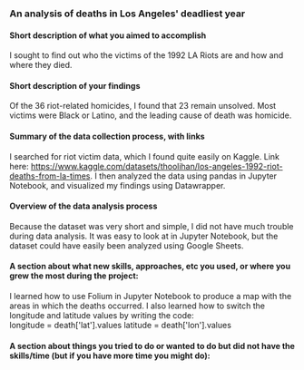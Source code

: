 ###  An analysis of deaths in Los Angeles' deadliest year
#### Short description of what you aimed to accomplish
I sought to find out who the victims of the 1992 LA Riots are and how and where they died.

#### Short description of your findings
Of the 36 riot-related homicides, I found that 23 remain unsolved. Most victims were Black or Latino, and the leading cause of death was homicide. 

#### Summary of the data collection process, with links
I searched for riot victim data, which I found quite easily on Kaggle. Link here: https://www.kaggle.com/datasets/thoolihan/los-angeles-1992-riot-deaths-from-la-times. I then analyzed the data using pandas in Jupyter Notebook, and visualized my findings using Datawrapper.

#### Overview of the data analysis process
Because the dataset was very short and simple, I did not have much trouble during data analysis. It was easy to look at in Jupyter Notebook, but the dataset could have easily been analyzed using Google Sheets.

#### A section about what new skills, approaches, etc you used, or where you grew the most during the project: 
I learned how to use Folium in Jupyter Notebook to produce a map with the areas in which the deaths occurred. I also learned how to switch the longitude and latitude values by writing the code:  
longitude = death['lat'].values
latitude = death['lon'].values

#### A section about things you tried to do or wanted to do but did not have the skills/time (but if you have more time you might do): 
